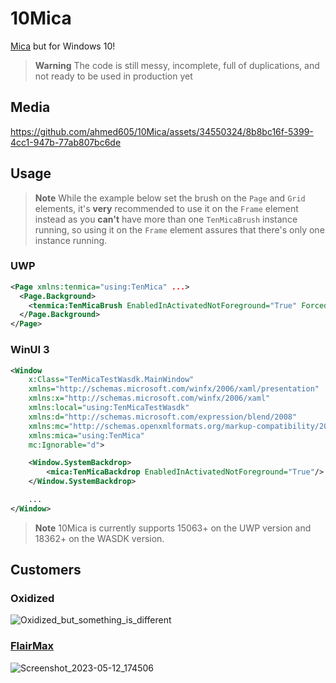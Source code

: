 # 10Mica
[Mica](https://learn.microsoft.com/en-us/windows/apps/design/style/mica) but for Windows 10!

> **Warning**
> The code is still messy, incomplete, full of duplications, and not ready to be used in production yet

## Media
https://github.com/ahmed605/10Mica/assets/34550324/8b8bc16f-5399-4cc1-947b-77ab807bc6de

## Usage

> **Note**
> While the example below set the brush on the `Page` and `Grid` elements, it's **very** recommended to use it on the `Frame` element instead as you **can't** have more than one `TenMicaBrush` instance running, so using it on the `Frame` element assures that there's only one instance running. 

### UWP

```xml
<Page xmlns:tenmica="using:TenMica" ...>
  <Page.Background>
    <tenmica:TenMicaBrush EnabledInActivatedNotForeground="True" ForcedTheme="Dark"/>
  </Page.Background>
</Page>
```

### WinUI 3

```xml
<Window
    x:Class="TenMicaTestWasdk.MainWindow"
    xmlns="http://schemas.microsoft.com/winfx/2006/xaml/presentation"
    xmlns:x="http://schemas.microsoft.com/winfx/2006/xaml"
    xmlns:local="using:TenMicaTestWasdk"
    xmlns:d="http://schemas.microsoft.com/expression/blend/2008"
    xmlns:mc="http://schemas.openxmlformats.org/markup-compatibility/2006"
    xmlns:mica="using:TenMica"
    mc:Ignorable="d">

    <Window.SystemBackdrop>
        <mica:TenMicaBackdrop EnabledInActivatedNotForeground="True"/>
    </Window.SystemBackdrop>

    ...
</Window>
```


> **Note**
> 10Mica is currently supports 15063+ on the UWP version and 18362+ on the WASDK version.

## Customers

### Oxidized

![Oxidized_but_something_is_different](https://github.com/ahmed605/10Mica/assets/34550324/95aca844-44eb-4c0f-b0e4-f2738a084053)


### [FlairMax](https://www.microsoft.com/store/apps/9PDZVJ34ZTXG)

![Screenshot_2023-05-12_174506](https://github.com/ahmed605/10Mica/assets/34550324/c9803ed6-cf81-4101-bec1-470ea2c0f906)
